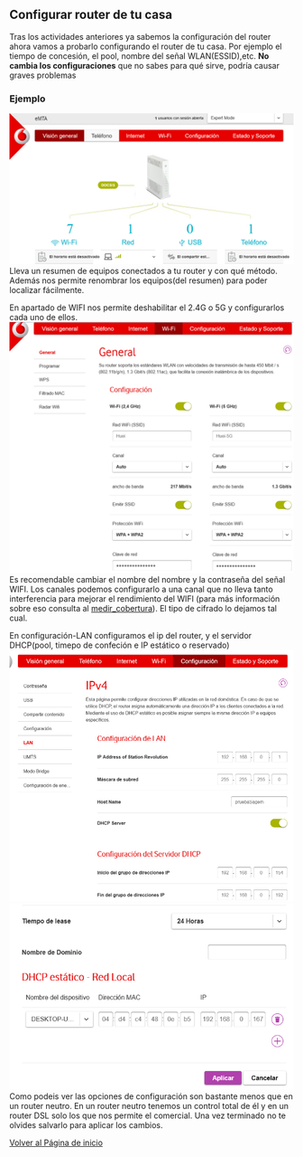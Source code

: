 ## Configurar router de tu casa

Tras los actividades anteriores ya sabemos la configuración del router ahora vamos a probarlo configurando el router de tu casa. Por ejemplo el tiempo de concesión, el pool, nombre del señal WLAN(ESSID),etc.
**No cambia los configuraciones** que no sabes para qué sirve, podría causar graves problemas

### Ejemplo
![imagen de configuración del router vodafone1](imagen/vodafone1.png)
Lleva un resumen de equipos conectados a tu router y con qué método. Además nos permite renombrar los equipos(del resumen) para poder localizar fácilmente.

En apartado de WIFI nos permite deshabilitar el 2.4G o 5G y configurarlos cada uno de ellos.
![imagen de configuración del router vodafone2](imagen/vodafone2.png)
Es recomendable cambiar el nombre del nombre y la contraseña del señal WIFI. Los canales podemos configurarlo a una canal que no lleva tanto interferencia para mejorar el rendimiento del WIFI (para más información sobre eso consulta al [medir_cobertura]()). El tipo de cifrado lo dejamos tal cual.

En configuración-LAN configuramos el ip del router, y el servidor DHCP(pool, timepo de confeción e IP estático o reservado)
![imagen de configuración del router vodafone3](imagen/vodafone3.png)
![imagen de configuración del router vodafone4](imagen/vodafone4.png)
Como podeis ver las opciones de configuración son bastante menos que en un router neutro. En un router neutro tenemos un control total de él y en un router DSL solo los que nos permite el comercial.
Una vez terminado no te olvides salvarlo para aplicar los cambios.


[Volver al Página de inicio](inicio.md)

